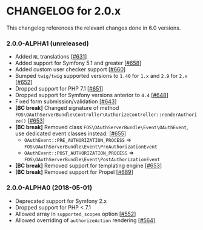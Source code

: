 CHANGELOG for 2.0.x
===================

This changelog references the relevant changes done in 6.0 versions.

### 2.0.0-ALPHA1 (unreleased)

* Added `NL` translations [[#631](https://github.com/FriendsOfSymfony/FOSOAuthServerBundle/pull/631)]
* Added support for Symfony 5.1 and greater [[#658](https://github.com/FriendsOfSymfony/FOSOAuthServerBundle/pull/658)]
* Added custom user checker support [[#660](https://github.com/FriendsOfSymfony/FOSOAuthServerBundle/pull/660)]
* Bumped `twig/twig` supported versions to `1.40` for `1.x` and `2.9` for `2.x` [[#652](https://github.com/FriendsOfSymfony/FOSOAuthServerBundle/pull/652)]
* Dropped support for PHP 7.1 [[#651](https://github.com/FriendsOfSymfony/FOSOAuthServerBundle/pull/651)]
* Dropped support for Symfony versions anterior to `4.4` [[#648](https://github.com/FriendsOfSymfony/FOSOAuthServerBundle/pull/648)]
* Fixed form submission/validation [[#643](https://github.com/FriendsOfSymfony/FOSOAuthServerBundle/pull/643)]
* **[BC break]** Changed signature of method `FOS\OAuthServerBundle\Controller\AuthorizeController::renderAuthorize()` [[#653](https://github.com/FriendsOfSymfony/FOSOAuthServerBundle/pull/653)]
* **[BC break]** Removed class `FOS\OAuthServerBundle\Event\OAuthEvent`, use dedicated event classes instead: [[#655](https://github.com/FriendsOfSymfony/FOSOAuthServerBundle/pull/655)]
    - `OAuthEvent::PRE_AUTHORIZATION_PROCESS` => `FOS\OAuthServerBundle\Event\PreAuthorizationEvent`
    - `OAuthEvent::POST_AUTHORIZATION_PROCESS` => `FOS\OAuthServerBundle\Event\PostAuthorizationEvent`
* **[BC break]** Removed support for templating engine [[#653](https://github.com/FriendsOfSymfony/FOSOAuthServerBundle/pull/653)]
* **[BC break]** Removed support for Propel [[#689](https://github.com/FriendsOfSymfony/FOSOAuthServerBundle/pull/689)]

### 2.0.0-ALPHA0 (2018-05-01)

* Deprecated support for Symfony 2.x
* Dropped support for PHP < 7.1
* Allowed array in `supported_scopes` option [[#552](https://github.com/FriendsOfSymfony/FOSOAuthServerBundle/pull/552)]
* Allowed overriding of `authorizeAction` rendering [[#564](https://github.com/FriendsOfSymfony/FOSOAuthServerBundle/pull/564)]
